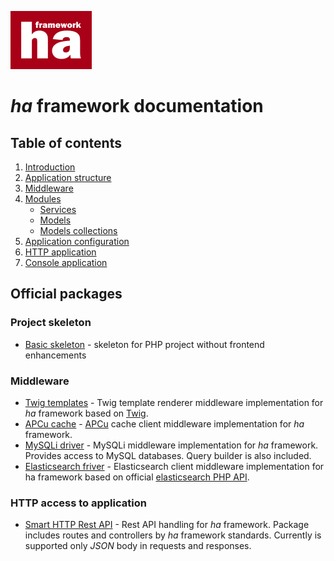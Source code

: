 ![ha framework](img/ha-logo.png "ha framework")

# *ha* framework documentation

## Table of contents

1. [Introduction](introduction.md)
2. [Application structure](app-structure.md)
3. [Middleware](middleware.md)
4. [Modules](modules.md)
   * [Services](services.md)
   * [Models](models.md)
   * [Models collections](models-collections.md)
5. [Application configuration](app-configuration.md)
6. [HTTP application](http-routing.md)
7. [Console application](shell.md)

## Official packages

### Project skeleton

- [Basic skeleton](https://github.com/itrnka/ha-project-skeleton) - skeleton for PHP project without frontend enhancements

### Middleware

- [Twig templates](https://github.com/itrnka/ha-twig-renderer-middleware) - Twig template renderer middleware implementation for *ha* framework based on [Twig](https://twig.symfony.com/).
- [APCu cache](https://github.com/itrnka/ha-apcu-middleware) - [APCu](http://php.net/manual/en/book.apcu.php) cache client middleware implementation for *ha* framework.
- [MySQLi driver](https://github.com/itrnka/ha-mysqli-middleware) - MySQLi middleware implementation for *ha* framework. Provides access to MySQL databases. Query builder is also included.
- [Elasticsearch friver](https://github.com/itrnka/ha-elasticsearch-middleware) - Elasticsearch client middleware implementation for ha framework based on official [elasticsearch PHP API](https://github.com/elastic/elasticsearch-php).

### HTTP access to application

- [Smart HTTP Rest API](https://github.com/itrnka/SmartHTTPRestAPI) - Rest API handling for *ha* framework. Package includes routes and controllers by *ha* framework standards. Currently is supported only *JSON* body in requests and responses.


